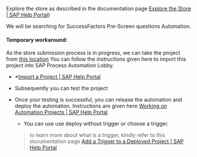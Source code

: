 Explore the store as described in the documentation page [Explore the Store | SAP Help Portal](https://help.sap.com/docs/PROCESS_AUTOMATION/527c579a1cba4f12b45326c8e890d102/b38897b821874ebe98fb15fc7d4400e9.html?locale=en-US))

We will be searching for SuccessFactors Pre-Screen questions Automation.

#### Temporary workaround:

As the store submission process is in progress, we can take the project from [this location](99_Automations/SF_PreScreen_Questions.zip)
You can follow the instructions given here to import this project into SAP Process Automation Lobby.

* *[Import a Project | SAP Help Portal](https://help.sap.com/docs/PROCESS_AUTOMATION/527c579a1cba4f12b45326c8e890d102/ca98da78eb1f4d329d82b66ef8baac98.html?locale=en-US&state=DRAFT&q=virtual%20machine) 
* Subsequently you can test the project
* Once your testing is successful, you can release the automation and deploy the automation. Instructions are given here [Working on Automation Projects | SAP Help Portal](https://help.sap.com/docs/PROCESS_AUTOMATION/527c579a1cba4f12b45326c8e890d102/6a77e1828a7245f9b7e7408f614782ac.html?locale=en-US&state=DRAFT&q=virtual%20machine) 
	* You can use use deploy without trigger or choose a trigger. 
	
	> to learn more about what is a trigger, kindly refer to this documentation page [Add a Trigger to a Deployed Project | SAP Help Portal](https://help.sap.com/docs/PROCESS_AUTOMATION/527c579a1cba4f12b45326c8e890d102/0f6e37d9b9f04a9999ead3b20aeda0b3.html?locale=en-US&state=DRAFT&q=virtual%20machine) 